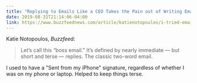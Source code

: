 ```yaml
---
title: "Replying to Emails Like a CEO Takes the Pain out of Writing Email"
date: 2019-08-31T21:14:06-04:00
link: https://www.buzzfeednews.com/article/katienotopoulos/i-tried-emailing-like-your-boss
---
```


Katie Notopoulos, *Buzzfeed*: 

> Let’s call this “boss email.” It’s defined by nearly immediate — but short and terse — replies. The classic two-word email.

I used to have a "Sent from my iPhone" signature, regardless of whether I was on my phone or laptop. Helped to keep things terse. 